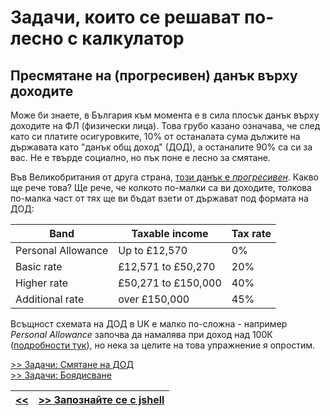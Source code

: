 Задачи, които се решават по-лесно с калкулатор
==============================================

Пресмятане на (прогресивен) данък върху доходите
------------------------------------------------

Може би знаете, в България към момента е в сила плосък данък върху доходите на ФЛ (физически лица).
Това грубо казано означава, че след като си платите осигуровките, 10% от останалата сума дължите на държавата като "данък общ доход" (ДОД), а останалите 90% са си за вас.
Не е твърде социално, но пък поне е лесно за смятане.

Във Великобритания от друга страна, [този данък е *прогресивен*][10]. Какво ще рече това?
Ще рече, че колкото по-малки са ви доходите, толкова по-малка част от тях ще ви бъдат взети от държават под формата на ДОД:

|       Band       |  Taxable income   |  Tax rate  |
|------------------|-------------------|------------|
|Personal Allowance| Up to £12,570     | 0%
|Basic rate        |£12,571 to £50,270 | 20%
|Higher rate       |£50,271 to £150,000| 40%
|Additional rate   |      over £150,000| 45%


Всъщност схемата на ДОД в UK е малко по-сложна - например _Personal Allowance_ започва да
намалява при доход над 100К ([подробности тук][20]), но нека за целите на това упражнение
я опростим.

[>> Задачи: Смятане на ДОД](s04p1.md)  
[>> Задачи: Боядисване](s04p2.md)

|[<<](s03.md) | [>> Запознайте се с jshell](s05.md)|
|--|--|

[10]: https://www.gov.uk/income-tax-rates
[20]: https://www.which.co.uk/money/tax/income-tax/tax-rates-and-allowances/
[30]: https://www.which.co.uk/money/tax/income-tax/tax-rates-and-allowances/income-tax-calculator-202223-av0q60j7yrj1#headline_1

